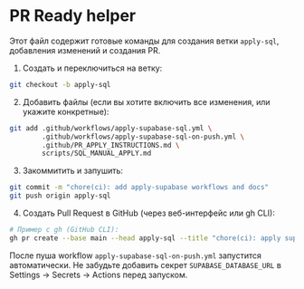 PR Ready helper
================

Этот файл содержит готовые команды для создания ветки `apply-sql`, добавления изменений и создания PR.

1) Создать и переключиться на ветку:

```bash
git checkout -b apply-sql
```

2) Добавить файлы (если вы хотите включить все изменения, или укажите конкретные):

```bash
git add .github/workflows/apply-supabase-sql.yml \
        .github/workflows/apply-supabase-sql-on-push.yml \
        .github/PR_APPLY_INSTRUCTIONS.md \
        scripts/SQL_MANUAL_APPLY.md
```

3) Закоммитить и запушить:

```bash
git commit -m "chore(ci): add apply-supabase workflows and docs"
git push origin apply-sql
```

4) Создать Pull Request в GitHub (через веб-интерфейс или gh CLI):

```bash
# Пример с gh (GitHub CLI):
gh pr create --base main --head apply-sql --title "chore(ci): apply supabase sql" --body "Run SQL applier in CI (diagnostics + logs)"
```

После пуша workflow `apply-supabase-sql-on-push.yml` запустится автоматически. Не забудьте добавить секрет `SUPABASE_DATABASE_URL` в Settings → Secrets → Actions перед запуском.
